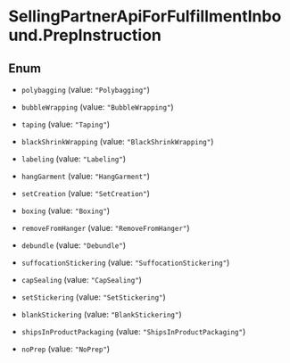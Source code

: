# SellingPartnerApiForFulfillmentInbound.PrepInstruction

## Enum


* `polybagging` (value: `"Polybagging"`)

* `bubbleWrapping` (value: `"BubbleWrapping"`)

* `taping` (value: `"Taping"`)

* `blackShrinkWrapping` (value: `"BlackShrinkWrapping"`)

* `labeling` (value: `"Labeling"`)

* `hangGarment` (value: `"HangGarment"`)

* `setCreation` (value: `"SetCreation"`)

* `boxing` (value: `"Boxing"`)

* `removeFromHanger` (value: `"RemoveFromHanger"`)

* `debundle` (value: `"Debundle"`)

* `suffocationStickering` (value: `"SuffocationStickering"`)

* `capSealing` (value: `"CapSealing"`)

* `setStickering` (value: `"SetStickering"`)

* `blankStickering` (value: `"BlankStickering"`)

* `shipsInProductPackaging` (value: `"ShipsInProductPackaging"`)

* `noPrep` (value: `"NoPrep"`)


